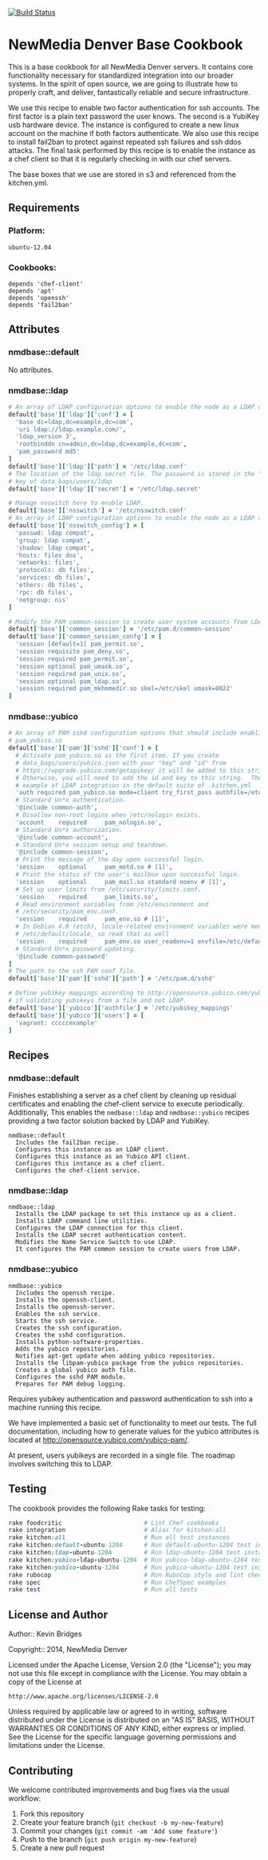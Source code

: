 [![Build Status](https://magnum.travis-ci.com/newmediadenver/nmd-base.svg?token=xqpRxzbZzgHp6Va3MXGL&branch=master)](https://magnum.travis-ci.com/newmediadenver/nmd-base)

NewMedia Denver Base Cookbook
=================

This is a base cookbook for all NewMedia Denver servers. It contains core
functionality necessary for standardized integration into our broader systems.
In the spirit of open source, we are going to illustrate how to properly craft,
and deliver, fantastically reliable and secure infrastructure.

We use this recipe to enable two factor authentication for ssh accounts.  The
first factor is a plain text password the user knows. The second is a YubiKey
usb hardware device.  The instance is configured to create a new linux account
on the machine if both factors authenticate. We also use this recipe to install
fail2ban to protect against repeated ssh failures and ssh ddos attacks.  The
final task performed by this recipe is to enable the instance as a chef client
so that it is regularly checking in with our chef servers.

The base boxes that we use are stored in s3 and referenced from the kitchen.yml.

Requirements
------------

### Platform:

`ubuntu-12.04`

### Cookbooks:

```
depends 'chef-client'
depends 'apt'
depends 'openssh'
depends 'fail2ban'
```

Attributes
----------

### nmdbase::default

No attributes.

### nmdbase::ldap

````ruby
# An array of LDAP configuration options to enable the node as a LDAP client.
default['base']['ldap']['conf'] = [
  'base dc=ldap,dc=example,dc=com',
  'uri ldap://ldap.example.com/',
  'ldap_version 3',
  'rootbinddn cn=admin,dc=ldap,dc=example,dc=com',
  'pam_password md5'
]
default['base']['ldap']['path'] = '/etc/ldap.conf'
# The location of the ldap secret file. The password is stored in the "secret"
# key of data_bags/users/ldap
default['base']['ldap']['secret'] = '/etc/ldap.secret'

# Manage nsswitch here to enable LDAP.
default['base']['nsswitch'] = '/etc/nsswitch.conf'
# An array of LDAP configuration options to enable the node as a LDAP client.
default['base']['nsswitch_config'] = [
  'passwd: ldap compat',
  'group: ldap compat',
  'shadow: ldap compat',
  'hosts: files dns',
  'networks: files',
  'protocols: db files',
  'services: db files',
  'ethers: db files',
  'rpc: db files',
  'netgroup: nis'
]

# Modify the PAM common-session to create user system accounts from LDAP data.
default['base']['common_session'] = '/etc/pam.d/common-session'
default['base']['common_session_confg'] = [
  'session [default=1] pam_permit.so',
  'session requisite pam_deny.so',
  'session required pam_permit.so',
  'session optional pam_umask.so',
  'session required pam_unix.so',
  'session optional pam_ldap.so',
  'session required pam_mkhomedir.so skel=/etc/skel umask=0022'
]
````

### nmdbase::yubico

````ruby
# An array of PAM sshd configuration options that should include enabling
# pam_yubico.so
default['base']['pam']['sshd']['conf'] = [
  # Activate pam_yubico.so as the first item. If you create
  # data_bags/users/yubico.json with your "key" and "id" from
  # https://upgrade.yubico.com/getapikey/ it will be added to this string.
  # Otherwise, you will need to add the id and key to this string.  There is an
  # example of LDAP integration in the default suite of .kitchen.yml
  'auth required pam_yubico.so mode=client try_first_pass authfile=/etc/yubikey_mappings debug',
  # Standard Un*x authentication.
  '@include common-auth',
  # Disallow non-root logins when /etc/nologin exists.
  'account    required     pam_nologin.so',
  # Standard Un*x authorization.
  '@include common-account',
  # Standard Un*x session setup and teardown.
  '@include common-session',
  # Print the message of the day upon successful login.
  'session    optional     pam_motd.so # [1]',
  # Print the status of the user's mailbox upon successful login.
  'session    optional     pam_mail.so standard noenv # [1]',
  # Set up user limits from /etc/security/limits.conf.
  'session    required     pam_limits.so',
  # Read environment variables from /etc/environment and
  # /etc/security/pam_env.conf.
  'session    required     pam_env.so # [1]',
  # In Debian 4.0 (etch), locale-related environment variables were moved to
  # /etc/default/locale, so read that as well
  'session    required     pam_env.so user_readenv=1 envfile=/etc/default/locale',
  # Standard Un*x password updating.
  '@include common-password'
]
# The path to the ssh PAM conf file.
default['base']['pam']['sshd']['path'] = '/etc/pam.d/sshd'

# Define yubikey mappings according to http://opensource.yubico.com/yubico-pam/
# if validating yubikeys from a file and not LDAP.
default['base']['yubico']['authfile'] = '/etc/yubikey_mappings'
default['base']['yubico']['users'] = [
  'vagrant: cccccexample'
]

````

Recipes
-------

### nmdbase::default

Finishes establishing a server as a chef client by cleaning up residual
certificates and enabling the chef-client service to execute periodically.
Additionally, This enables the `nmdbase::ldap` and `nmdbase::yubico` recipes
providing a two factor solution backed by LDAP and YubiKey.

````
nmdbase::default
  Includes the fail2ban recipe.
  Configures this instance as an LDAP client.
  Configures this instance as an Yubico API client.
  Configures this instance as a chef client.
  Configures the chef-client service.
````

### nmdbase::ldap

````
nmdbase::ldap
  Installs the LDAP package to set this instance up as a client.
  Installs LDAP command line utilities.
  Configures the LDAP connection for this client.
  Installs the LDAP secret authentication content.
  Modifies the Name Service Switch to use LDAP.
  It configures the PAM common session to create users from LDAP.
````

### nmdbase::yubico

````
nmdbase::yubico
  Includes the openssh recipe.
  Installs the openssh-client.
  Installs the openssh-server.
  Enables the ssh service.
  Starts the ssh service.
  Creates the ssh configuration.
  Creates the sshd configuration.
  Installs python-software-properties.
  Adds the yubico repositories.
  Notifies apt-get update when adding yubico repositories.
  Installs the libpam-yubico package from the yubico repositories.
  Creates a global yubico auth file.
  Configures the sshd PAM module.
  Prepares for PAM debug logging.
````

Requires yubikey authentication and password authentication to ssh into a
machine running this recipe.

We have implemented a basic set of functionality to meet our tests. The full
documentation, including how to generate values for the yubico attributes is
located at http://opensource.yubico.com/yubico-pam/.

At present, users yubikeys are recorded in a single file. The roadmap involves
switching this to LDAP.

Testing
-------

The cookbook provides the following Rake tasks for testing:

````ruby
rake foodcritic                       # Lint Chef cookbooks
rake integration                      # Alias for kitchen:all
rake kitchen:all                      # Run all test instances
rake kitchen:default-ubuntu-1204      # Run default-ubuntu-1204 test instance
rake kitchen:ldap-ubuntu-1204         # Run ldap-ubuntu-1204 test instance
rake kitchen:yubico-ldap-ubuntu-1204  # Run yubico-ldap-ubuntu-1204 test instance
rake kitchen:yubico-ubuntu-1204       # Run yubico-ubuntu-1204 test instance
rake rubocop                          # Run RuboCop style and lint checks
rake spec                             # Run ChefSpec examples
rake test                             # Run all tests
````

License and Author
------------------

Author:: Kevin Bridges

Copyright:: 2014, NewMedia Denver

Licensed under the Apache License, Version 2.0 (the "License");
you may not use this file except in compliance with the License.
You may obtain a copy of the License at

    http://www.apache.org/licenses/LICENSE-2.0

Unless required by applicable law or agreed to in writing, software
distributed under the License is distributed on an "AS IS" BASIS,
WITHOUT WARRANTIES OR CONDITIONS OF ANY KIND, either express or implied.
See the License for the specific language governing permissions and
limitations under the License.

Contributing
------------

We welcome contributed improvements and bug fixes via the usual workflow:

1. Fork this repository
2. Create your feature branch (`git checkout -b my-new-feature`)
3. Commit your changes (`git commit -am 'Add some feature'`)
4. Push to the branch (`git push origin my-new-feature`)
5. Create a new pull request
